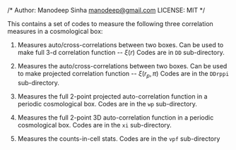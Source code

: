 /* Author: Manodeep Sinha <manodeep@gmail.com>
	 LICENSE: MIT 
*/

This contains a set of codes to measure the following
three correlation measures in a cosmological box: 

1. Measures auto/cross-correlations between two boxes. 
Can be used to make full 3-d correlation function --  $\xi(r)$
Codes are in `DD` sub-directory.

2. Measures the auto/cross-correlations between two boxes.
Can be used to make projected correlation function -- $\xi(r_p,\pi)$
Codes are in the `DDrppi` sub-directory.

3. Measures the full 2-point projected auto-correlation function
in a periodic cosmological box. Codes are in the `wp` sub-directory.

4. Measures the full 2-point 3D auto-correlation function
in a periodic cosmological box. Codes are in the `xi` sub-directory.

5. Measures the counts-in-cell stats. Codes are in the `vpf` sub-directory
